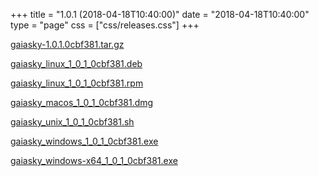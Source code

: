 +++
title = "1.0.1 (2018-04-18T10:40:00)"
date = "2018-04-18T10:40:00"
type = "page"
css = ["css/releases.css"]
+++

<section class="download-links">

<div class="package">

[gaiasky-1.0.1.0cbf381.tar.gz](https://gaia.ari.uni-heidelberg.de/gaiasky/releases/1.0.1.0cbf381/gaiasky-1.0.1.0cbf381.tar.gz)

</div>
<div class="package">

[gaiasky_linux_1_0_1_0cbf381.deb](https://gaia.ari.uni-heidelberg.de/gaiasky/releases/1.0.1.0cbf381/gaiasky_linux_1_0_1_0cbf381.deb)

</div>
<div class="package">

[gaiasky_linux_1_0_1_0cbf381.rpm](https://gaia.ari.uni-heidelberg.de/gaiasky/releases/1.0.1.0cbf381/gaiasky_linux_1_0_1_0cbf381.rpm)

</div>
<div class="package">

[gaiasky_macos_1_0_1_0cbf381.dmg](https://gaia.ari.uni-heidelberg.de/gaiasky/releases/1.0.1.0cbf381/gaiasky_macos_1_0_1_0cbf381.dmg)

</div>
<div class="package">

[gaiasky_unix_1_0_1_0cbf381.sh](https://gaia.ari.uni-heidelberg.de/gaiasky/releases/1.0.1.0cbf381/gaiasky_unix_1_0_1_0cbf381.sh)

</div>
<div class="package">

[gaiasky_windows_1_0_1_0cbf381.exe](https://gaia.ari.uni-heidelberg.de/gaiasky/releases/1.0.1.0cbf381/gaiasky_windows_1_0_1_0cbf381.exe)

</div>
<div class="package">

[gaiasky_windows-x64_1_0_1_0cbf381.exe](https://gaia.ari.uni-heidelberg.de/gaiasky/releases/1.0.1.0cbf381/gaiasky_windows-x64_1_0_1_0cbf381.exe)

</div>


</section>
